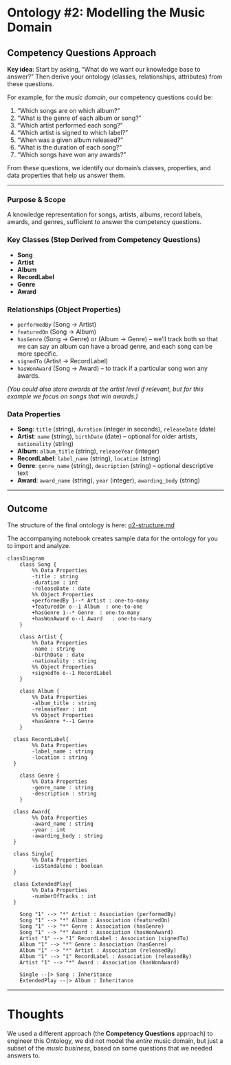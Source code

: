 # Ontology #2: Modelling the Music Domain
  

## Competency Questions Approach

**Key idea**: Start by asking, “What do we want our knowledge base to answer?” Then derive your ontology (classes, relationships, attributes) from these questions.  

For example, for the *music domain*, our competency questions could be:  
1. “Which songs are on which album?”  
2. “What is the genre of each album or song?”  
3. “Which artist performed each song?”  
4. “Which artist is signed to which label?”  
5. “When was a given album released?”  
6. “What is the duration of each song?”  
7. “Which songs have won any awards?”  

From these questions, we identify our domain’s classes, properties, and data properties that help us answer them.

---

### Purpose & Scope
A knowledge representation for songs, artists, albums, record labels, awards, and genres, sufficient to answer the competency questions.

### Key Classes (Step Derived from Competency Questions)
- **Song**  
- **Artist**  
- **Album**  
- **RecordLabel**  
- **Genre**  
- **Award**

### Relationships (Object Properties)
- `performedBy` (Song → Artist)  
- `featuredOn` (Song → Album)  
- `hasGenre` (Song → Genre) or (Album → Genre) – we’ll track both so that we can say an album can have a broad genre, and each song can be more specific.  
- `signedTo` (Artist → RecordLabel)  
- `hasWonAward` (Song → Award) – to track if a particular song won any awards.  

*(You could also store awards at the artist level if relevant, but for this example we focus on songs that win awards.)*  

### Data Properties
- **Song**: `title` (string), `duration` (integer in seconds), `releaseDate` (date)  
- **Artist**: `name` (string), `birthDate` (date) – optional for older artists, `nationality` (string)  
- **Album**: `album_title` (string), `releaseYear` (integer)  
- **RecordLabel**: `label_name` (string), `location` (string)  
- **Genre**: `genre_name` (string), `description` (string) – optional descriptive text  
- **Award**: `award_name` (string), `year` (integer), `awarding_body` (string)
    
---  
    
## Outcome  
The structure of the final ontology is here: [o2-structure.md](https://github.com/shauryashaurya/The-Silmaril/blob/main/o-02/o2-structure.md)  
     
The accompanying notebook creates sample data for the ontology for you to import and analyze.
  
```mermaid                                      
classDiagram                
    class Song {        
		%% Data Properties    
        -title : string                
        -duration : int                
        -releaseDate : date        
		%% Object Properties    
        +performedBy 1--* Artist : one-to-many                
        +featuredOn o--1 Album  : one-to-one               
        +hasGenre 1--* Genre  : one-to-many               
        +hasWonAward o--1 Award   : one-to-many              
    }                
                
    class Artist {                
		%% Data Properties    
        -name : string                
        -birthDate : date                
        -nationality : string                
		%% Object Properties    
        +signedTo o--1 RecordLabel                
    }                
                
    class Album {                
		%% Data Properties    
        -album_title : string                
        -releaseYear : int                
		%% Object Properties    
        +hasGenre *--1 Genre                
    }                
                
  class RecordLabel{                
		%% Data Properties    
        -label_name : string                
        -location : string                
  }                
                
    class Genre {                
		%% Data Properties    
        -genre_name : string                
        -description : string                
    }                
                
  class Award{                
		%% Data Properties    
        -award_name : string                
        -year : int                
        -awarding_body : string                
  }                
                
  class Single{                
		%% Data Properties    
		-isStandalone : boolean                
  }                
                
  class ExtendedPlay{                
		%% Data Properties    
		-numberOfTracks : int                
  }                
                
    Song "1" --> "*" Artist : Association (performedBy)    
    Song "1" --> "*" Album : Association (featuredOn)    
    Song "1" --> "*" Genre : Association (hasGenre)    
    Song "1" --> "*" Award : Association (hasWonAward)    
    Artist "1" --> "1" RecordLabel : Association (signedTo)    
    Album "1" --> "*" Genre : Association (hasGenre)    
    Album "1" --> "*" Artist : Association (releasedBy)    
    Album "1" --> "1" RecordLabel : Association (releasedBy)    
    Artist "1" --> "*" Award : Association (hasWonAward)    
        
    Single --|> Song : Inheritance    
    ExtendedPlay --|> Album : Inheritance               
```                    


---

# Thoughts

We used a different approach (the **Competency Questions** approach) to engineer this Ontology, we did not model the *entire* music domain, but just a subset of the *music business*, based on some questions that we needed answers to.    
    
	